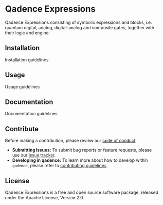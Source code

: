 # Qadence Expressions

Qadence Expressions consisting of symbolic expressions and blocks, i.e. quantum digital, analog, digital-analog and composite gates, together with their logic and engine.


## Installation

Installation guidelines


## Usage

Usage guidelines


## Documentation
Documentation guidelines


## Contribute

Before making a contribution, please review our [code of conduct](docs/getting_started/CODE_OF_CONDUCT.md).

- **Submitting Issues:** To submit bug reports or feature requests, please use our [issue tracker](https://github.com/pasqal-io/wip-qadence2-expressions/issues).
- **Developing in qadence:** To learn more about how to develop within `qadence`, please refer to [contributing guidelines](docs/getting_started/CONTRIBUTING.md).


## License

Qadence Expressions is a free and open source software package, released under the Apache License, Version 2.0.
